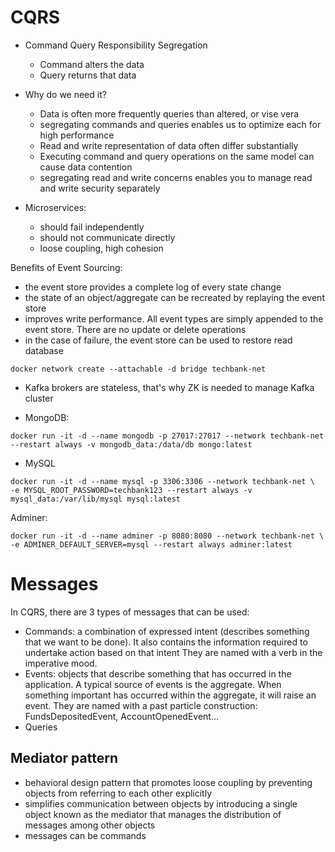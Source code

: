 # CQRS

- Command Query Responsibility Segregation
  - Command alters the data
  - Query returns that data
- Why do we need it?

  - Data is often more frequently queries than altered, or vise vera
  - segregating commands and queries enables us to optimize each for high performance
  - Read and write representation of data often differ substantially
  - Executing command and query operations on the same model can cause data contention
  - segregating read and write concerns enables you to manage read and write security separately

- Microservices:
  - should fail independently
  - should not communicate directly
  - loose coupling, high cohesion

Benefits of Event Sourcing:

- the event store provides a complete log of every state change
- the state of an object/aggregate can be recreated by replaying the event store
- improves write performance. All event types are simply appended to the event store. There are no update or delete
  operations
- in the case of failure, the event store can be used to restore read database

```
docker network create --attachable -d bridge techbank-net
```

- Kafka brokers are stateless, that's why ZK is needed to manage Kafka cluster

- MongoDB:

```
docker run -it -d --name mongodb -p 27017:27017 --network techbank-net --restart always -v mongodb_data:/data/db mongo:latest
```

- MySQL

```
docker run -it -d --name mysql -p 3306:3306 --network techbank-net \
-e MYSQL_ROOT_PASSWORD=techbank123 --restart always -v mysql_data:/var/lib/mysql mysql:latest
```

Adminer:

```
docker run -it -d --name adminer -p 8080:8080 --network techbank-net \
-e ADMINER_DEFAULT_SERVER=mysql --restart always adminer:latest
```

# Messages
In CQRS, there are 3 types of messages that can be used:
  - Commands: a combination of expressed intent (describes something that we want to be done). 
It also contains the information required to undertake action based on that intent
  They are named with a verb in the imperative mood.
  - Events: objects that describe something that has occurred in the application. A typical source
of events is the aggregate. When something important has occurred within the aggregate, it will raise an event.
They are named with a past particle construction: FundsDepositedEvent, AccountOpenedEvent...
  - Queries 

## Mediator pattern
- behavioral design pattern that promotes loose coupling by preventing objects from 
referring to each other explicitly
- simplifies communication between objects by introducing a single object known as the mediator that manages
the distribution of messages among other objects
- messages can be commands